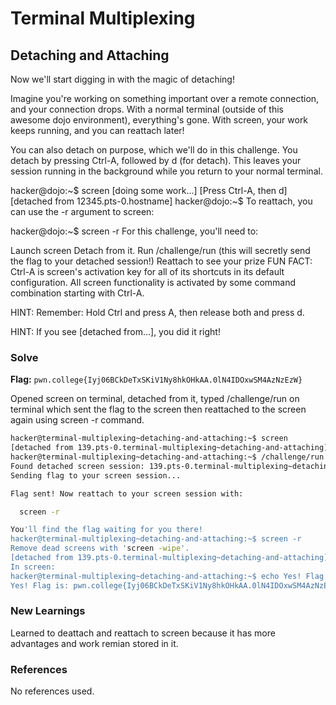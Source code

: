 # Terminal Multiplexing

## Detaching and Attaching
Now we'll start digging in with the magic of detaching!

Imagine you're working on something important over a remote connection, and your connection drops. With a normal terminal (outside of this awesome dojo environment), everything's gone. With screen, your work keeps running, and you can reattach later!

You can also detach on purpose, which we'll do in this challenge. You detach by pressing Ctrl-A, followed by d (for detach). This leaves your session running in the background while you return to your normal terminal.

hacker@dojo:~$ screen
[doing some work...]
[Press Ctrl-A, then d]
[detached from 12345.pts-0.hostname]
hacker@dojo:~$ 
To reattach, you can use the -r argument to screen:

hacker@dojo:~$ screen -r
For this challenge, you'll need to:

Launch screen
Detach from it.
Run /challenge/run (this will secretly send the flag to your detached session!)
Reattach to see your prize
FUN FACT: Ctrl-A is screen's activation key for all of its shortcuts in its default configuration. All screen functionality is activated by some command combination starting with Ctrl-A.

HINT: Remember: Hold Ctrl and press A, then release both and press d.

HINT: If you see [detached from...], you did it right!

### Solve
**Flag:** `pwn.college{Iyj06BCkDeTxSKiV1Ny8hkOHkAA.0lN4IDOxwSM4AzNzEzW}`

Opened screen on terminal, detached from it, typed /challenge/run on terminal which sent the flag to the screen then reattached to the screen again using screen -r command.

```bash
hacker@terminal-multiplexing~detaching-and-attaching:~$ screen
[detached from 139.pts-0.terminal-multiplexing~detaching-and-attaching]
hacker@terminal-multiplexing~detaching-and-attaching:~$ /challenge/run
Found detached screen session: 139.pts-0.terminal-multiplexing~detaching-and-attaching
Sending flag to your screen session...

Flag sent! Now reattach to your screen session with:

  screen -r

You'll find the flag waiting for you there!
hacker@terminal-multiplexing~detaching-and-attaching:~$ screen -r
Remove dead screens with 'screen -wipe'.
[detached from 139.pts-0.terminal-multiplexing~detaching-and-attaching]
In screen:
hacker@terminal-multiplexing~detaching-and-attaching:~$ echo Yes! Flag is: pwn.college{Iyj06BCkDeTxSKiV1Ny8hkOHkAA.0lN4IDOxwSM4AzNzEzW}
Yes! Flag is: pwn.college{Iyj06BCkDeTxSKiV1Ny8hkOHkAA.0lN4IDOxwSM4AzNzEzW}
```

### New Learnings
Learned to deattach and reattach to screen because it has more advantages and work remian stored in it.

### References 
No references used.
